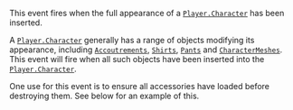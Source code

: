 This event fires when the full appearance of a [`Player.Character`](https://create.roblox.com/docs/reference/engine/classes/Player#Character)
has been inserted.

A [`Player.Character`](https://create.roblox.com/docs/reference/engine/classes/Player#Character) generally has a range of objects modifying its
appearance, including [`Accoutrements`](https://create.roblox.com/docs/reference/engine/classes/Accoutrement),
[`Shirts`](https://create.roblox.com/docs/reference/engine/classes/Shirt), [`Pants`](https://create.roblox.com/docs/reference/engine/classes/Pants) and
[`CharacterMeshes`](https://create.roblox.com/docs/reference/engine/classes/CharacterMesh). This event will fire when all such
objects have been inserted into the [`Player.Character`](https://create.roblox.com/docs/reference/engine/classes/Player#Character).

One use for this event is to ensure all accessories have loaded before
destroying them. See below for an example of this.